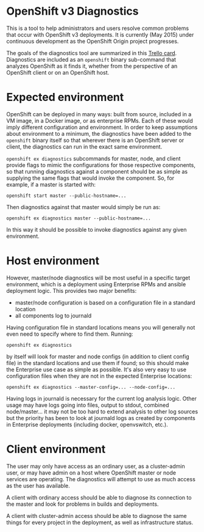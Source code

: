 OpenShift v3 Diagnostics
========================

This is a tool to help administrators and users resolve common problems
that occur with OpenShift v3 deployments. It is currently (May 2015)
under continuous development as the OpenShift Origin project progresses.

The goals of the diagnostics tool are summarized in this [Trello
card](https://trello.com/c/LdUogKuN). Diagnostics are included as an
`openshift` binary sub-command that analyzes OpenShift as it finds it,
whether from the perspective of an OpenShift client or on an OpenShift
host.

Expected environment
====================

OpenShift can be deployed in many ways: built from source, included
in a VM image, in a Docker image, or as enterprise RPMs. Each of these
would imply different configuration and environment. In order to keep
assumptions about environment to a minimum, the diagnostics have been
added to the `openshift` binary itself so that wherever there is an
OpenShift server or client, the diagnostics can run in the exact same
environment.

`openshift ex diagnostics` subcommands for master, node, and client
provide flags to mimic the configurations for those respective components,
so that running diagnostics against a component should be as simple as
supplying the same flags that would invoke the component. So,
for example, if a master is started with:

    openshift start master --public-hostname=...

Then diagnostics against that master would simply be run as:

    openshift ex diagnostics master --public-hostname=...

In this way it should be possible to invoke diagnostics against any
given environment.

Host environment
================

However, master/node diagnostics will be most useful in a specific
target environment, which is a deployment using Enterprise RPMs and
ansible deployment logic. This provides two major benefits:

* master/node configuration is based on a configuration file in a standard location
* all components log to journald

Having configuration file in standard locations means you will generally
not even need to specify where to find them. Running:

    openshift ex diagnostics

by itself will look for master and node configs (in addition to client
config file) in the standard locations and use them if found; so this
should make the Enterprise use case as simple as possible. It's also
very easy to use configuration files when they are not in the expected
Enterprise locations:

    openshift ex diagnostics --master-config=... --node-config=...

Having logs in journald is necessary for the current log analysis
logic. Other usage may have logs going into files, output to stdout,
combined node/master... it may not be too hard to extend analysis to
other log sources but the priority has been to look at journald logs
as created by components in Enterprise deployments (including docker,
openvswitch, etc.).

Client environment
==================

The user may only have access as an ordinary user, as a cluster-admin
user, or may have admin on a host where OpenShift master or node services
are operating. The diagnostics will attempt to use as much access as
the user has available.

A client with ordinary access should be able to diagnose its connection
to the master and look for problems in builds and deployments.

A client with cluster-admin access should be able to diagnose the same
things for every project in the deployment, as well as infrastructure
status.

